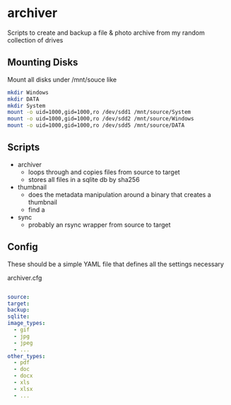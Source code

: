 # archiver

Scripts to create and backup a file &amp; photo archive from my random collection of drives

## Mounting Disks

Mount all disks under /mnt/souce like

```sh
mkdir Windows
mkdir DATA
mkdir System
mount -o uid=1000,gid=1000,ro /dev/sdd1 /mnt/source/System
mount -o uid=1000,gid=1000,ro /dev/sdd2 /mnt/source/Windows
mount -o uid=1000,gid=1000,ro /dev/sdd5 /mnt/source/DATA
```

## Scripts

- archiver
  - loops through and copies files from source to target
  - stores all files in a sqlite db by sha256
- thumbnail
  - does the metadata manipulation around a binary that creates a thumbnail
  - find a
- sync
  - probably an rsync wrapper from source to target

## Config

These should be a simple YAML file that defines all the settings necessary

archiver.cfg
```yaml

source:
target:
backup:
sqlite:
image_types:
  - gif
  - jpg
  - jpeg
  - ...
other_types:
  - pdf
  - doc
  - docx
  - xls
  - xlsx
  - ...



```
